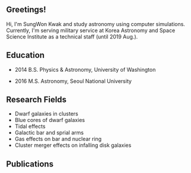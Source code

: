 ## Greetings!

Hi, I'm SungWon Kwak and study astronomy using computer simulations.
Currently, I'm serving military service at Korea Astronomy and Space Science Institute as a technical staff (until 2019 Aug.).

## Education

- 2014 B.S. Physics & Astronomy, University of Washington

- 2016 M.S. Astronomy, Seoul National University

## Research Fields

- Dwarf galaxies in clusters
- Blue cores of dwarf galaxies
- Tidal effects
- Galactic bar and sprial arms
- Gas effects on bar and nuclear ring
- Cluster merger effects on infalling disk galaxies

## Publications



